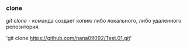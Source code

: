 ### clone

_git clone_ - команда создает копию либо локального, либо удаленного репозитория.

'git clone https://github.com/nana09092/Test.01.git'